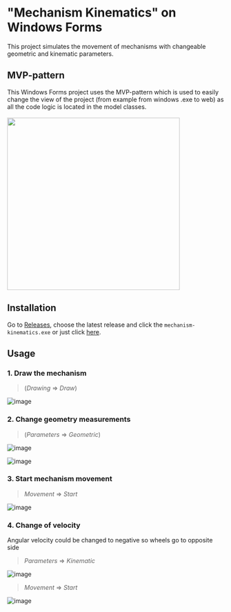 # "Mechanism Kinematics" on Windows Forms

This project simulates the movement of mechanisms with changeable geometric and kinematic parameters.

## MVP-pattern </br>
This Windows Forms project uses the MVP-pattern which is used to easily change the view of the project (from example from windows .exe to web) as all the
code logic is located in the model classes. </br></br>
<img src="https://user-images.githubusercontent.com/111363234/205174622-c8bfb77d-b85c-4852-bfe1-f865637eaf41.png" width="400" height="400" /> 

## Installation
Go to <a href="https://github.com/malandrii/mechanism-kinematics-winforms-mvp/releases">Releases</a>, choose the latest release and click the `mechanism-kinematics.exe` or
just click <a href="https://github.com/malandrii/mechanism-kinematics-winforms-mvp/releases/download/v1.2/mechanism-kinematics.exe">here</a>.

## Usage </br>
### 1. Draw the mechanism
> (*Drawing* => *Draw*)

![image](https://user-images.githubusercontent.com/111363234/205174928-d9b079ae-e2ce-4ec6-a467-479b42b1aa72.png) </br> 

### 2. Change geometry measurements </br>
> (*Parameters* => *Geometric*)

![image](https://user-images.githubusercontent.com/111363234/205175013-1ca428b7-c4f1-4982-97e1-94d537f72b1d.png)

![image](https://user-images.githubusercontent.com/111363234/205175025-1c732c21-a55f-44dd-b0bd-744a79700617.png)

### 3. Start mechanism movement
> *Movement* => *Start* </br>

![image](https://user-images.githubusercontent.com/111363234/205175082-f4fd22be-22cf-41e8-a7f0-dd8a32754836.png) </br>

### 4. Change of velocity
Angular velocity could be changed to negative so wheels go to opposite side </br>
> *Parameters* => *Kinematic* </br>

![image](https://user-images.githubusercontent.com/111363234/205175698-def916c9-56a3-4fe3-8e32-d940b37e738e.png)

> *Movement* => *Start* </br>

![image](https://user-images.githubusercontent.com/111363234/205175132-2c42a216-7031-4bb0-9681-1195b24fccb9.png)
